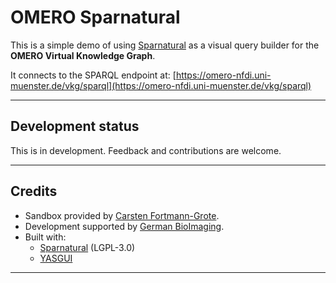 # OMERO Sparnatural

This is a simple demo of using [Sparnatural](https://sparnatural.eu) as a visual query builder
for the **OMERO Virtual Knowledge Graph**.

It connects to the SPARQL endpoint at: [https://omero-nfdi.uni-muenster.de/vkg/sparql](https://omero-nfdi.uni-muenster.de/vkg/sparql)

---

## Development status

This is in development. Feedback and contributions are welcome.

---

## Credits

- Sandbox provided by [Carsten Fortmann-Grote](https://micropop.evolbio.mpg.de/people/carsten-fortmann-grote/).  
- Development supported by [German BioImaging](https://gerbi-gmb.de/).  
- Built with:
  - [Sparnatural](https://github.com/sparna-git/Sparnatural) (LGPL-3.0)  
  - [YASGUI](https://triply.cc/docs/yasgui/)  

---